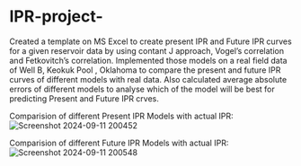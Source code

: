 # IPR-project-
Created a template on MS Excel to create present IPR and Future IPR curves for a given reservoir data by using
contant J approach, Vogel’s correlation and Fetkovitch’s correlation.
Implemented those models on a real field data of Well B, Keokuk Pool , Oklahoma to compare the present and future
IPR curves of different models with real data.
Also calculated average absolute errors of different models to analyse which of the model will be best for predicting
Present and Future IPR crves.

Comparision of different Present IPR Models with actual IPR: 
![Screenshot 2024-09-11 200452](https://github.com/user-attachments/assets/0f867e27-2861-48af-a94e-2749e3b931f0)

Comparision of different Future IPR Models with actual IPR: 
![Screenshot 2024-09-11 200548](https://github.com/user-attachments/assets/c86b0590-f685-450c-89aa-3956f6c3e78e)

